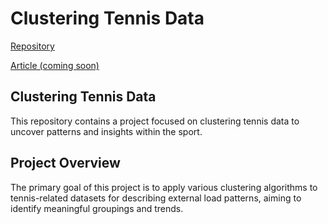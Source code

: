 # Clustering Tennis Data

[Repository](https://github.com/jordicortes40/clustering_tennins)

[Article (coming soon)](https://github.com/jordicortes40/clustering_tennins)

## Clustering Tennis Data

This repository contains a project focused on clustering tennis data to
uncover patterns and insights within the sport.

## Project Overview

The primary goal of this project is to apply various clustering
algorithms to tennis-related datasets for describing external load patterns, aiming to identify meaningful
groupings and trends.

